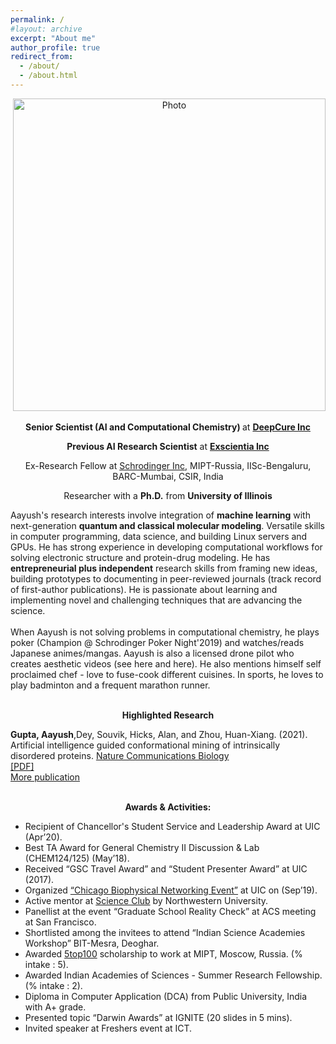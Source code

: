 ```yaml
---
permalink: /
#layout: archive
excerpt: "About me"
author_profile: true
redirect_from:
  - /about/
  - /about.html
---
```


<p align="center">
  <img src="https://aaayushg.github.io/images/aayu1.jpeg?raw=true" alt="Photo" style="width: 500px;"/> 
</p>

<p align="center">
  <strong>Senior Scientist (AI and Computational Chemistry) </strong> at <strong><a href="https://www.deepcure.ai/">DeepCure Inc</a></strong>
</p>

<p align="center">
  <strong> Previous AI Research Scientist</strong> at <strong><a href="https://www.exscientia.ai/">Exscientia Inc</a></strong>

<p align="center">
  Ex-Research Fellow at <a href="https://www.schrodinger.com/">Schrodinger Inc</a>, MIPT-Russia, IISc-Bengaluru, BARC-Mumbai, CSIR, India

<p align="center">
  Researcher with a <strong>Ph.D.</strong> from <strong>University of Illinois</strong>
</p>

Aayush's research interests involve integration of <strong>machine learning</strong> with next-generation <strong>quantum and classical molecular modeling</strong>. Versatile skills in computer programming, data science, and building Linux servers and GPUs. He has strong experience in developing computational workflows for solving electronic structure and protein-drug modeling. He has <strong>entrepreneurial plus independent</strong> research skills from framing new ideas, building prototypes to documenting in peer-reviewed journals (track record of first-author publications). He is passionate about learning and implementing novel and challenging techniques that are advancing the science.<br/>
<br/>
When Aayush is not solving problems in computational chemistry, he plays poker (Champion @ Schrodinger Poker Night'2019) and watches/reads Japanese animes/mangas. Aayush is also a licensed drone pilot who creates aesthetic videos (see here and here). He also mentions himself self proclaimed chef - love to fuse-cook different cuisines. In sports, he loves to play badminton and a frequent marathon runner.<br/>
<br/>

<p align="center">
  <strong>Highlighted Research</strong><br/>
</p>

<strong>Gupta, Aayush</strong>,Dey, Souvik, Hicks, Alan, and Zhou, Huan-Xiang. (2021). Artificial intelligence guided conformational mining of intrinsically disordered proteins. [Nature Communications Biology](https://doi.org/10.1038/s42003-022-03562-y) <br/>
<a href="https://aaayushg.github.io/files/ai_idp.pdf">[PDF]</a><br/>
<a href="https://aaayushg.github.io/publications/">More publication</a><br/>
<br/>

<p align="center">
  <strong>Awards & Activities:</strong><br/>
</p>
  
* Recipient of Chancellor's Student Service and Leadership Award at UIC (Apr’20).<br/>
* Best TA Award for General Chemistry II Discussion & Lab (CHEM124/125) (May’18). <br/>
* Received “GSC Travel Award” and “Student Presenter Award” at UIC (2017). <br/>
* Organized <a href="https://biophysicschicago.webnode.com/">“Chicago Biophysical Networking Event”</a> at UIC on (Sep’19).<br/>
* Active mentor at <a href="https://scienceclub.northwestern.edu/">Science Club</a> by Northwestern University.<br/>
* Panellist at the event “Graduate School Reality Check” at ACS meeting at San Francisco.<br/>
* Shortlisted among the invitees to attend “Indian Science Academies Workshop” BIT-Mesra, Deoghar. <br/>
* Awarded <a href="http://5top100.ru/">5top100</a> scholarship to work at MIPT, Moscow, Russia. (% intake : 5).<br/>
* Awarded Indian Academies of Sciences - Summer Research Fellowship. (% intake : 2).<br/>
* Diploma in Computer Application (DCA) from Public University, India with A+ grade.<br/>
* Presented topic “Darwin Awards” at IGNITE (20 slides in 5 mins).<br/>
* Invited speaker at Freshers event at ICT.<br/>

